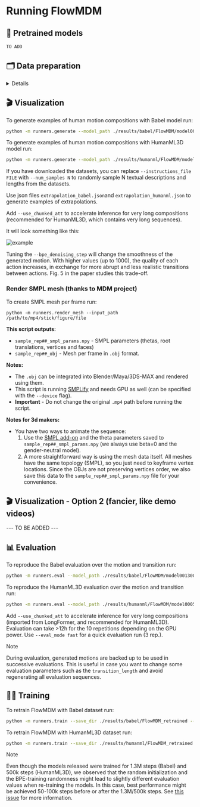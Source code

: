 
# Running FlowMDM

## 💾 Pretrained models

```bash
TO ADD
```

## 🗂️ Data preparation

<details>

**AMASS P1**:

Follow the instructions in TOADD, then copy the resulting dataset to our repository:

```bash
TO ADD
```

**AMASS P2**:

1. TO ADD

</details>

## 🎬 Visualization

To generate examples of human motion compositions with Babel model run:

```bash
python -m runners.generate --model_path ./results/babel/FlowMDM/model001300000.pt --num_repetitions 1 --bpe_denoising_step 125 --guidance_param 1.5 --instructions_file ./runners/jsons/composition_babel.json
```

To generate examples of human motion compositions with HumanML3D model run:

```bash
python -m runners.generate --model_path ./results/humanml/FlowMDM/model000500000.pt --num_repetitions 1 --bpe_denoising_step 60 --guidance_param 2.5 --instructions_file ./runners/jsons/composition_humanml.json --use_chunked_att
```

If you have downloaded the datasets, you can replace `--instructions_file FILE` with `--num_samples N` to randomly sample N textual descriptions and lengths from the datasets.

Use json files `extrapolation_babel.json`and `extrapolation_humanml.json` to generate examples of extrapolations.

Add `--use_chunked_att` to accelerate inference for very long compositions (recommended for HumanML3D, which contains very long sequences).

It will look something like this:

![example](../assets/mp4_example.gif)

Tuning the `--bpe_denoising_step` will change the smoothness of the generated motion. With higher values (up to 1000), the quality of each action increases, in exchange for more abrupt and less realistic transitions between actions. Fig. 5 in the paper studies this trade-off.

### Render SMPL mesh (thanks to MDM project)

To create SMPL mesh per frame run:

```shell
python -m runners.render_mesh --input_path /path/to/mp4/stick/figure/file
```

**This script outputs:**
* `sample_rep##_smpl_params.npy` - SMPL parameters (thetas, root translations, vertices and faces)
* `sample_rep##_obj` - Mesh per frame in `.obj` format.

**Notes:**
* The `.obj` can be integrated into Blender/Maya/3DS-MAX and rendered using them.
* This script is running [SMPLify](https://smplify.is.tue.mpg.de/) and needs GPU as well (can be specified with the `--device` flag).
* **Important** - Do not change the original `.mp4` path before running the script.

**Notes for 3d makers:**
* You have two ways to animate the sequence:
  1. Use the [SMPL add-on](https://smpl.is.tue.mpg.de/index.html) and the theta parameters saved to `sample_rep##_smpl_params.npy` (we always use beta=0 and the gender-neutral model).
  1. A more straightforward way is using the mesh data itself. All meshes have the same topology (SMPL), so you just need to keyframe vertex locations.
     Since the OBJs are not preserving vertices order, we also save this data to the `sample_rep##_smpl_params.npy` file for your convenience.


## 🎬 Visualization - Option 2 (fancier, like demo videos)

--- TO BE ADDED ---

## 📊 Evaluation

To reproduce the Babel evaluation over the motion and transition run:

```bash
python -m runners.eval --model_path ./results/babel/FlowMDM/model001300000.pt --dataset babel --eval_mode final --bpe_denoising_step 125 --guidance_param 1.5 --transition_length 30
```

To reproduce the HumanML3D evaluation over the motion and transition run:

```bash
python -m runners.eval --model_path ./results/humanml/FlowMDM/model000500000.pt --dataset humanml --eval_mode final --bpe_denoising_step 60 --guidance_param 2.5 --transition_length 60 --use_chunked_att
```

Add `--use_chunked_att` to accelerate inference for very long compositions (imported from LongFormer, and recommended for HumanML3D). Evaluation can take >12h for the 10 repetitions depending on the GPU power. Use `--eval_mode fast` for a quick evaluation run (3 rep.).

> [!NOTE]
> During evaluation, generated motions are backed up to be used in successive evaluations. This is useful in case you want to change some evaluation parameters such as the `transition_length` and avoid regenerating all evaluation sequences.


## 🏋️‍♂️ Training

To retrain FlowMDM with Babel dataset run:

```bash
python -m runners.train --save_dir ./results/babel/FlowMDM_retrained --dataset babel --batch_size 64 --num_steps 1500000 --min_seq_len 45 --max_seq_len 250 --rpe_horizon 100
```

To retrain FlowMDM with HumanML3D dataset run:

```bash
python -m runners.train --save_dir ./results/humanml/FlowMDM_retrained --dataset humanml --batch_size 64 --num_steps 600000 --rpe_horizon 150
```

> [!NOTE]
> Even though the models released were trained for 1.3M steps (Babel) and 500k steps (HumanML3D), we observed that the random initialization and the BPE-training randomness might lead to slightly different evaluation values when re-training the models. In this case, best performance might be achieved 50-100k steps before or after the 1.3M/500k steps. See [this issue](https://github.com/BarqueroGerman/FlowMDM/issues/10) for more information.
